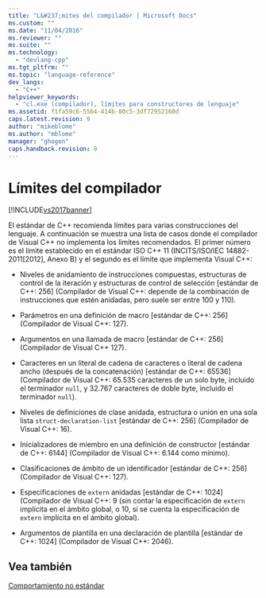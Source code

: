 ```yaml
---
title: "L&#237;mites del compilador | Microsoft Docs"
ms.custom: ""
ms.date: "11/04/2016"
ms.reviewer: ""
ms.suite: ""
ms.technology: 
  - "devlang-cpp"
ms.tgt_pltfrm: ""
ms.topic: "language-reference"
dev_langs: 
  - "C++"
helpviewer_keywords: 
  - "cl.exe (compilador), límites para constructores de lenguaje"
ms.assetid: f1fa59c6-55b4-414b-80c5-3df72952160d
caps.latest.revision: 9
author: "mikeblome"
ms.author: "mblome"
manager: "ghogen"
caps.handback.revision: 9
---
```

# L&#237;mites del compilador
[!INCLUDE[vs2017banner](../assembler/inline/includes/vs2017banner.md)]

El estándar de C\+\+ recomienda límites para varias construcciones del lenguaje.  A continuación se muestra una lista de casos donde el compilador de Visual C\+\+ no implementa los límites recomendados.  El primer número es el límite establecido en el estándar ISO C\+\+ 11 \(INCITS\/ISO\/IEC 14882\-2011\[2012\], Anexo B\) y el segundo es el límite que implementa Visual C\+\+:  
  
-   Niveles de anidamiento de instrucciones compuestas, estructuras de control de la iteración y estructuras de control de selección \[estándar de C\+\+: 256\] \(Compilador de Visual C\+\+: depende de la combinación de instrucciones que estén anidadas, pero suele ser entre 100 y 110\).  
  
-   Parámetros en una definición de macro \[estándar de C\+\+: 256\] \(Compilador de Visual C\+\+: 127\).  
  
-   Argumentos en una llamada de macro \[estándar de C\+\+: 256\] \(Compilador de Visual C\+\+ 127\).  
  
-   Caracteres en un literal de cadena de caracteres o literal de cadena ancho \(después de la concatenación\) \[estándar de C\+\+: 65536\] \(Compilador de Visual C\+\+: 65.535 caracteres de un solo byte, incluido el terminador `null`, y 32.767 caracteres de doble byte, incluido el terminador `null`\).  
  
-   Niveles de definiciones de clase anidada, estructura o unión en una sola lista `struct-declaration-list` \[estándar de C\+\+: 256\] \(Compilador de Visual C\+\+: 16\).  
  
-   Inicializadores de miembro en una definición de constructor \[estándar de C\+\+: 6144\] \(Compilador de Visual C\+\+: 6.144 como mínimo\).  
  
-   Clasificaciones de ámbito de un identificador \[estándar de C\+\+: 256\] \(Compilador de Visual C\+\+: 127\).  
  
-   Especificaciones de `extern` anidadas \[estándar de C\+\+: 1024\] \(Compilador de Visual C\+\+: 9 \(sin contar la especificación de `extern` implícita en el ámbito global, o 10, si se cuenta la especificación de `extern` implícita en el ámbito global\).  
  
-   Argumentos de plantilla en una declaración de plantilla \[estándar de C\+\+: 1024\] \(Compilador de Visual C\+\+: 2046\).  
  
## Vea también  
 [Comportamiento no estándar](../cpp/nonstandard-behavior.md)